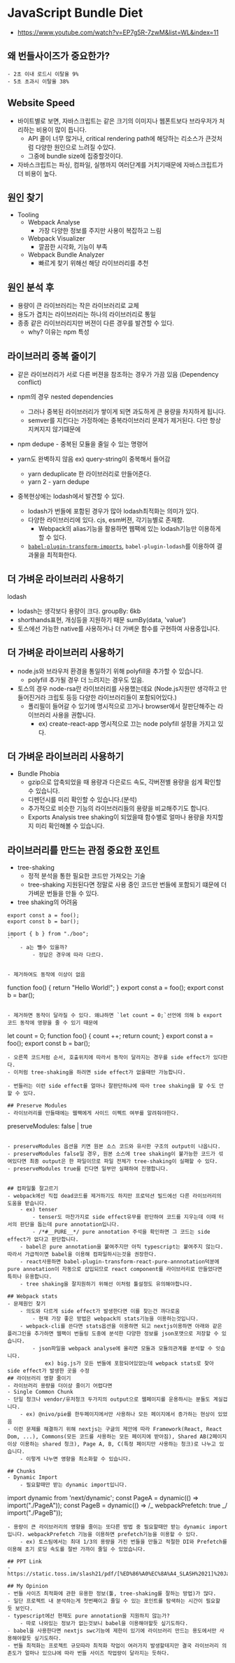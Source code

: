 # JavaScript Bundle Diet

- https://www.youtube.com/watch?v=EP7g5R-7zwM&list=WL&index=11

## 왜 번들사이즈가 중요한가?

    - 2초 이내 로드시 이탈율 9%
    - 5초 초과시 이탈율 38%

## Website Speed

- 바이트별로 보면, 자바스크립트는 같은 크기의 이미지나 웹폰트보다 브라우저가 처리하는 비용이 많이 듭니다.
  - API 콜이 너무 많거나, critical rendering path에 해당하는 리소스가 큰것처럼 다양한 원인으로 느려질 수있다.
  - 그중에 bundle size에 집중할것이다.
- 자바스크립트는 파싱, 컴파일, 실행까지 여러단계를 거치기때문에 자바스크립트가 더 비용이 높다.

## 원인 찾기

- Tooling
  - Webpack Analyse
    - 가장 다양한 정보를 주지만 사용이 복잡하고 느림
  - Webpack Visualizer
    - 깔끔한 시각화, 기능이 부족
  - Webpack Bundle Analyzer
    - 빠르게 찾기 위해선 해당 라이브러리를 추천

## 원인 분석 후

- 용량이 큰 라이브러리는 작은 라이브러리로 교체
- 용도가 겹치는 라이브러리는 하나의 라이브러리로 통일
- 종종 같은 라이브러리지만 버젼이 다른 경우를 발견할 수 있다.
  - why? 이유는 npm 특성

## 라이브러리 중복 줄이기

- 같은 라이브러리가 서로 다른 버젼을 참조하는 경우가 가끔 있음 (Dependency conflict)
- npm의 경우 nested dependencies
  - 그러나 중복된 라이브러리가 쌓이게 되면 과도하게 큰 용량을 차지하게 됩니다.
  - semver를 지킨다는 가정하에는 중복라이브러리 문제가 제거된다. 다만 항상 지켜지지 않기떄문에
- npm dedupe - 중복된 모듈을 줄일 수 있는 명령어

- yarn도 완벽하지 않음 ex) query-string이 중복해서 들어감

  - yarn deduplicate 한 라이브러리로 만들어준다.
  - yarn 2 - yarn dedupe

- 중복현상에는 lodash에서 발견할 수 있다.
  - lodash가 번들에 포함된 경우가 많아 lodash최적화는 의미가 있다.
  - 다양한 라이브러리에 있다. cjs, esm버젼, 각기능별로 존재함.
    - Webpack의 alias기능을 활용하면 웹팩에 있는 lodash기능만 이용하게 할 수 있다.
  - [`babel-plugin-transform-imports`](https://bitbucket.org/amctheatres/babel-transform-imports/src/master/), `babel-plugin-lodash`를 이용하여 결과물을 최적화한다.

## 더 가벼운 라이브러리 사용하기

lodash

- lodash는 생각보다 용량이 크다. groupBy: 6kb
- shorthands표현, 개싱등을 지원하기 때문 sumBy(data, 'value')
- 토스에선 가능한 native를 사용하거나 더 가벼운 함수를 구현하여 사용중입니다.

## 더 가벼운 라이브러리 사용하기

- node.js와 브라우저 환경을 통일하기 위해 polyfill을 추가할 수 있습니다.
  - polyfill 추가될 경우 더 느려지는 경우도 있음.
- 토스의 경우 node-rsa란 라이브러리를 사용했는데요 (Node.js지원만 생각하고 만들어진거라 크립토 등등 다양한 라이브러리들이 포함되어있다.)
  - 폴리필이 들어갈 수 있기에 명시적으로 끄거나 browser에서 잘판단해주는 라이브러리 사용을 권합니다.
    - ex) create-react-app 명시적으로 끄는 node polyfill 설정을 가지고 있다.

## 더 가벼운 라이브러리 사용하기

- Bundle Phobia
  - gzip으로 압축되었을 때 용량과 다은로드 속도, 각버젼별 용량을 쉽게 확인할 수 있습니다.
  - 디펜던시를 미리 확인할 수 있습니다.(분석)
  - 추가적으로 비슷한 기능의 라이브러리들의 용량을 비교해주기도 합니다.
  - Exports Analysis tree shaking이 되었을때 함수별로 얼마나 용량을 차지할지 미리 확인해볼 수 있습니다.

## 라이브러리를 만드는 관점 중요한 포인트

- tree-shaking
  - 정적 분석을 통한 필요한 코드만 가져오는 기술
  - tree-shaking 지원된다면 정말로 사용 중인 코드만 번들에 포함되기 떄문에 더 가벼운 번들을 만들 수 있다.
- tree shaking의 어려움

```
export const a = foo();
export const b = bar();

import { b } from "./boo";
``
	- a는 뺄수 있을까?
		- 정답은 경우에 따라 다르다.


- 제거하여도 동작에 이상이 없음
```

function foo() {
return "Hello World!";
}
export const a = foo();
export const b = bar();

```

- 제거하면 동작이 달라질 수 있다. 왜냐하면 `let count = 0;`선언에 의해 b export 코드 동작에 영향을 줄 수 있기 때문에

```

let count = 0;
function foo() {
count ++;
return count;
}
export const a = foo();
export const b = bar();

```
- 오른쪽 코드처럼 순서, 호출위치에 따라서 동작이 달라지는 경우를 side effect가 있다한다.
- 이처럼 tree-shaking을 하려면 side effect가 없을때만 가능합니다.

- 번들러는 이런 side effect를 얼마나 잘판단하냐에 따라 tree shaking을 할 수도 안할 수 있다.

## Preserve Modules
- 라이브러리를 만들때에는 웹팩에게 사이드 이펙트 여부를 알려줘야한다.
```

preserveModules: false | true

```

- preserveModules 옵션을 키면 원본 소스 코드와 유사한 구조의 output이 나옵니다.
- preserveModules false일 경우, 원본 소스에 tree shaking이 불가능한 코드가 섞여있다면 최종 output은 한 파일이므로 파일 전체가 tree-shaking이 실패할 수 있다.
- preserveModules true를 킨다면 일부만 실패하여 진행합니다.


## 컴파일툴 잘고르기
- webpack에선 직접 dead코드를 제거하기도 하지만 프로덕션 빌드에선 다른 라이브러리의 도움을 받습니다.
	- ex) tenser
		- tenser도 마찬가지로 side effect유무를 판단하여 코드를 지우는데 이때 터서의 판단을 돕는데 pure annotation입니다.
		- /*#__PURE__*/ pure annotation 주석을 확인하면 그 코드는 side effect가 없다고 판단합니다.
	- babel은 pure annotation을 붙여주지만 아직 typescript는 붙여주지 않는다. 따라서 가급적이면 babel을 이용해 컴파일하시는것을 권장한다.
	- react사용하면 babel-plugin-transform-react-pure-annnotation덕분에 pure annotation이 자동으로 삽입되므로 react component를 라이브러리로 만들었다면 특히나 유용합니다.
	- tree shaking을 잘지원하기 위해선 이처럼 툴설정도 유의해야합니다.

## Webpack stats
- 문제원인 찾기
	- 의도와 다르게 side effect가 발생한다면 이를 찾는건 까다로움
		- 현재 가장 좋은 방법은 webpack의 stats기능을 이용하는것입니다.
	- webpack-cli를 쓴다면 stats옵션을 이용하면 되고 nextjs이용하면 아래와 같은 플러그인을 추가하면 웹팩이 번들링 도중에 분석한 다양한 정보를 json포맷으로 저장할 수 있습니다.
		- json파일을 webpack analyse에 올리면 모듈과 모듈의관계를 분석할 수 잇습니다.
			ex) big.js가 모든 번들에 포함되어있었는데 webpack stats로 찾아 side effect가 발생한 곳을 수정
## 라이브러리 영향 줄이기
- 라이브러리 용량을 더이상 줄이기 어렵다면
- Single Common Chunk
- 단일 청크나 vendor/유저청크 두가지의 output으로 웹페이지를 운용하시는 분들도 계실겁니다.
	- ex) @nivo/pie를 한두페이지에서만 사용하나 모든 페이지에서 증가하는 현상이 있었음
- 이런 문제를 해결하기 위해 nextjs는 구글의 제안에 따라 Framework(React, React Dom, ...), Commons(모든 코드를 사용하는 모든 페이지에 받아짐), Shared AB(2페이지 이상 이용하는 shared 청크), Page A, B, C(특정 페이지만 사용하는 청크)로 나누고 있습니다.
	- 이렇게 나누면 영향을 최소화할 수 있습니다.

## Chunks
- Dynamic Import
	- 필요할때만 받는 dynamic import입니다.
```

import dynamic from 'next/dynamic';
const PageA = dynamic(() => import("./PageA"));
const PageB = dynamic(() => /_ webpackPrefetch: true _/ import("./PageB"));

```
- 용량이 큰 라이브러리의 영향을 줄이는 또다른 방법 중 필요할때만 받는 dynamic import입니다. webpackPrefetch 기능을 이용하면 prefetch기능을 이용할 수 있다.
	- ex) 토스팀에서는 최대 1/3의 용량을 가진 번들을 만들고 적절한 DI와 Prefetch를 이용해 초기 로딩 속도를 절반 가까이 줄일 수 있었습니다.

## PPT Link
- https://static.toss.im/slash21/pdf/[%ED%86%A0%EC%8A%A4_SLASH%2021]%20JavaScript%20Bundle%20Diet_%EC%9D%B4%ED%95%9C.pdf

## My Opinion
- 번들 사이즈 최적화에 관한 유용한 정보(툴, tree-shaking를 잘하는 방법)가 많다.
- 일단 프로젝트 내 분석하는게 첫번째이고 줄일 수 있는 포인트를 탐색하는 시간이 필요할 듯 보인다.
- typescript에선 현재도 pure annotation을 지원하지 않는가?
	- 따로 나와있는 정보가 없는것보니 babel을 이용해야할듯 싶기도하다.
- babel을 사용한다면 nextjs swc기능에 제한이 있기에 라이브러리 만드는 용도에서만 사용해야할듯 싶기도하다.
- 번들 최적화는 프로젝트 규모따라 최적화 작업이 여러가지 발생할테지만 결국 라이브러리 의존도가 얼마나 있으냐에 따라 번들 사이즈 작업량이 달라지는 듯하다.
```

